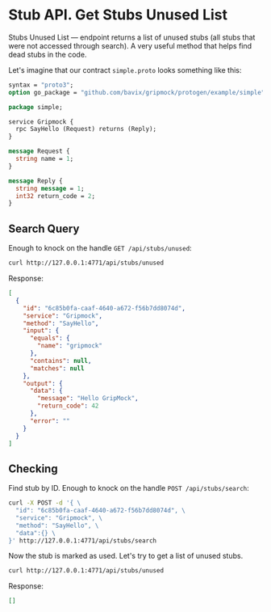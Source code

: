 # Stub API. Get Stubs Unused List

Stubs Unused List — endpoint returns a list of unused stubs (all stubs that were not accessed through search).
A very useful method that helps find dead stubs in the code.

Let's imagine that our contract `simple.proto` looks something like this:
```proto
syntax = "proto3";
option go_package = "github.com/bavix/gripmock/protogen/example/simple";

package simple;

service Gripmock {
  rpc SayHello (Request) returns (Reply);
}

message Request {
  string name = 1;
}

message Reply {
  string message = 1;
  int32 return_code = 2;
}
```

## Search Query

Enough to knock on the handle `GET /api/stubs/unused`:
```bash
curl http://127.0.0.1:4771/api/stubs/unused
```

Response:
```json
[
  {
    "id": "6c85b0fa-caaf-4640-a672-f56b7dd8074d",
    "service": "Gripmock",
    "method": "SayHello",
    "input": {
      "equals": {
        "name": "gripmock"
      },
      "contains": null,
      "matches": null
    },
    "output": {
      "data": {
        "message": "Hello GripMock",
        "return_code": 42
      },
      "error": ""
    }
  }
]
```

## Checking

Find stub by ID. Enough to knock on the handle `POST /api/stubs/search`:
```bash
curl -X POST -d '{ \
  "id": "6c85b0fa-caaf-4640-a672-f56b7dd8074d", \
  "service": "Gripmock", \
  "method": "SayHello", \
  "data":{} \
}' http://127.0.0.1:4771/api/stubs/search
```

Now the stub is marked as used. Let's try to get a list of unused stubs.
```bash
curl http://127.0.0.1:4771/api/stubs/unused
```

Response:
```json
[]
```
